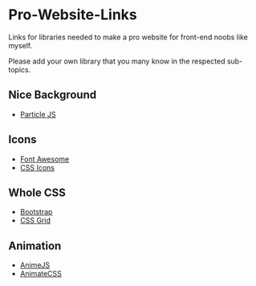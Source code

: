 # Pro-Website-Links

Links for libraries needed to make a pro website for front-end noobs like myself.

Please add your own library that you many know in the respected sub-topics.

## Nice Background

- [Particle JS](https://github.com/VincentGarreau/particles.js/)

## Icons

- [Font Awesome](https://fontawesome.com/)
- [CSS Icons](http://cssicon.space/#/)

## Whole CSS

- [Bootstrap](https://getbootstrap.com/)
- [CSS Grid](https://cssgrid.io/)

## Animation

- [AnimeJS](https://github.com/juliangarnier/anime/)
- [AnimateCSS](https://github.com/daneden/animate.css)

